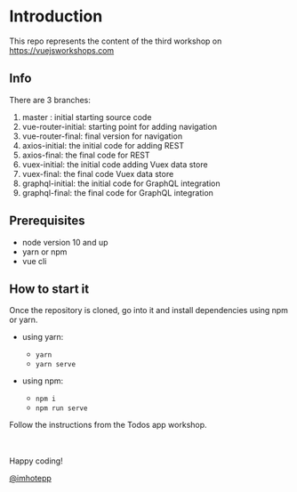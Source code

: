 # Introduction

This repo represents the content of the third workshop on https://vuejsworkshops.com

## Info

There are 3 branches:

1. master : initial starting source code
2. vue-router-initial: starting point for adding navigation
3. vue-router-final: final version for navigation
4. axios-initial: the initial code for adding REST
5. axios-final: the final code for  REST
5. vuex-initial: the initial code adding Vuex data store
6. vuex-final: the final code Vuex data store
7. graphql-initial: the initial code for GraphQL integration
8. graphql-final: the final code for GraphQL integration

## Prerequisites

- node version 10 and up 
- yarn or npm 
- vue cli 


## How to start it

Once the repository is cloned, go into it and install dependencies using npm or yarn.

- using yarn:
    - `yarn` 
    - `yarn serve` 

- using npm:
    - `npm i`
    - `npm run serve`

Follow the instructions from the Todos app workshop.

<br>
<br>
Happy coding!

<br>

[@imhotepp](https://twitter.com/imhotepp)
